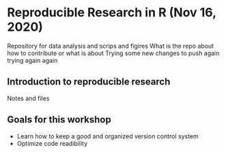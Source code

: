 # Reproducible Research in R (Nov 16, 2020)

Repository for data analysis and scrips and figires
What is the repo about how to contribute or what is about 
Trying some new changes to push again
trying again
again
## Introduction to reproducible research
Notes and files

## Goals for this workshop

- Learn how to keep a good and organized version control system
- Optimize code readibility 
